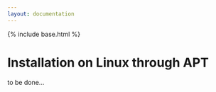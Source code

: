 ```yaml
---
layout: documentation
---
```


{% include base.html %}

# Installation on Linux through APT

to be done...
